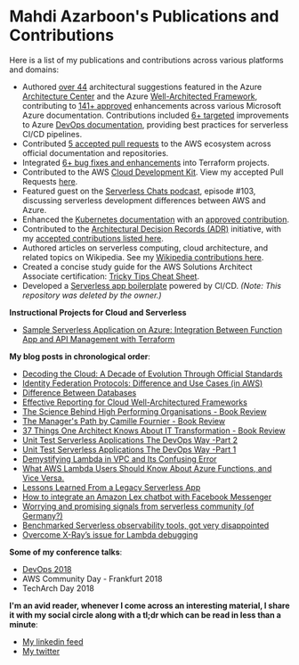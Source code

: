 # Mahdi Azarboon's Publications and Contributions

Here is a list of my publications and contributions across various platforms and domains:

- Authored [over 44](https://github.com/search?q=is%3Amerged+author%3Aazarboon+repo%3AMicrosoftDocs%2Farchitecture-center+repo%3AMicrosoftDocs%2Fwell-architected&type=pullrequests&s=created&o=desc) architectural suggestions featured in the Azure [Architecture Center](https://learn.microsoft.com/azure/architecture/) and the Azure [Well-Architected Framework](https://learn.microsoft.com/azure/well-architected/), contributing to [141+ approved](https://github.com/search?q=is%3Amerged+author%3Aazarboon+org%3AMicrosoftDocs+org%3Adotnet&type=pullrequests&s=created&o=desc) enhancements across various Microsoft Azure documentation. Contributions included [6+ targeted](https://github.com/MicrosoftDocs/azure-devops-docs/pulls?q=is%3Apr+is%3Amerged+author%3Aazarboon+sort%3Acreated-desc) improvements to Azure [DevOps documentation](https://learn.microsoft.com/azure/devops), providing best practices for serverless CI/CD pipelines.
- Contributed [5 accepted pull requests](https://github.com/search?q=author%3Aazarboon+is%3Amerged+org%3Aaws-observability+org%3Aawsdocs+org%3Aaws&type=pullrequests&s=created&o=desc) to the AWS ecosystem across official documentation and repositories.
- Integrated [6+ bug fixes and enhancements](https://github.com/search?q=org%3Ahashicorp+author%3Aazarboon+is%3Amerged&type=pullrequests&s=created&o=desc) into Terraform projects.
- Contributed to the AWS [Cloud Development Kit](https://aws.amazon.com/cdk). View my accepted Pull Requests [here](https://github.com/aws/aws-cdk/pulls?q=is%3Apr+is%3Amerged+author%3Aazarboon).
- Featured guest on the [Serverless Chats podcast](https://www.serverlesschats.com/103/), episode #103, discussing serverless development differences between AWS and Azure.
- Enhanced the [Kubernetes documentation](https://kubernetes.io/docs/home/) with an [approved contribution](https://github.com/kubernetes/website/pull/48299).
- Contributed to the [Architectural Decision Records (ADR)](https://adr.github.io) initiative, with my [accepted contributions listed here](https://github.com/search?q=org%3Aadr+author%3Aazarboon+is%3Amerged&type=pullrequests&s=created&o=desc).
- Authored articles on serverless computing, cloud architecture, and related topics on Wikipedia. See my [Wikipedia contributions here](https://en.wikipedia.org/wiki/Special:Contributions/Azarboon).
- Created a concise study guide for the AWS Solutions Architect Associate certification: [Tricky Tips Cheat Sheet](https://github.com/azarboon/cheat-sheet-aws/blob/main/README.md).
- Developed a [Serverless app boilerplate](https://github.com/eficode/serverless-ops-boilerplate) powered by CI/CD. *(Note: This repository was deleted by the owner.)*


**Instructional Projects for Cloud and Serverless**
* [Sample Serverless Application on Azure: Integration Between Function App and API Management with Terraform](https://github.com/azarboon/terraform-tutorial-serverless)

**My blog posts in chronological order**:
*   [Decoding the Cloud: A Decade of Evolution Through Official Standards](https://dev.to/m_azarboon/decoding-the-cloud-a-decade-of-evolution-through-official-standards-ic8)
*   [Identity Federation Protocols: Difference and Use Cases (in AWS)](https://medium.com/faun/identity-federation-protocols-difference-and-use-cases-in-aws-571d71ca8664)
*   [Difference Between Databases](https://faun.pub/demystifying-databases-systems-d0261937c494)
*   [Effective Reporting for Cloud Well-Architectured Frameworks](https://dzone.com/articles/effective-reporting-for-cloud-well-architected-ass)
*   [The Science Behind High Performing Organisations - Book Review](https://hackernoon.com/the-science-behind-high-performing-organisations-book-review-q3i3wby)
*   [The Manager's Path by Camille Fournier - Book Review](https://hackernoon.com/the-managers-path-by-camille-fournier-book-review-iv323wvk)
*   [37 Things One Architect Knows About IT Transformation - Book Review](https://dzone.com/articles/cloudy-review-of-quot37-things-one-architect-knows)
*   [Unit Test Serverless Applications The DevOps Way -Part 2](https://medium.com/@azarboon/unit-test-serverless-applications-the-devops-way-part-2-aae59f05a32c)
*   [Unit Test Serverless Applications The DevOps Way -Part 1](https://medium.com/@azarboon/unit-test-serverless-applications-the-devops-way-d7897944646c)
*   [Demystifying Lambda in VPC and Its Confusing Error](https://dzone.com/articles/demystifying-lambda-in-vpc-and-its-confusing-error)
*   [What AWS Lambda Users Should Know About Azure Functions, and Vice Versa.](https://serverless.zone/what-aws-lambda-users-should-know-about-azure-functions-and-vice-versa-3b04f8aa05a0)
*   [Lessons Learned From a Legacy Serverless App](https://dzone.com/articles/lessons-learnt-from-a-legacy-serverless-app)
*   [How to integrate an Amazon Lex chatbot with Facebook Messenger](https://medium.com/a-cloud-guru/how-to-integrate-an-amazon-lex-chatbot-with-facebook-messenger-84a3ac84161)
*   [Worrying and promising signals from serverless community (of Germany?)](https://hackernoon.com/worrying-and-promising-signals-from-serverless-community-of-germany-1d92a2db8e2c)
*   [Benchmarked Serverless observability tools, got very disappointed](https://hackernoon.com/benchmarked-serverless-observability-tools-got-very-disappointed-e54f5e3381bf)
*  [Overcome X-Ray’s issue for Lambda debugging](https://hackernoon.com/overcome-x-rays-issue-for-debugging-892498b14346)


**Some of my conference talks**:
*   [DevOps 2018](https://youtu.be/tLyBInc05Tc)
*   AWS Community Day - Frankfurt 2018
*   TechArch Day 2018

**I'm an avid reader, whenever I come across an interesting material, I share it with my social circle along with a tl;dr which can be read in less than a minute**:  
*  [My linkedin feed](https://www.linkedin.com/in/azarboon/recent-activity/)  
*  [My twitter](https://twitter.com/m_azarboon)
